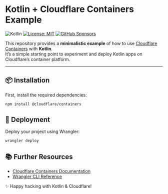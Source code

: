 # Kotlin + Cloudflare Containers Example

![Kotlin](https://img.shields.io/badge/kotlin-2.2.20-blue.svg?logo=kotlin)
[![License: MIT](https://img.shields.io/badge/license-MIT-blue.svg)](https://opensource.org/license/mit)
[![GitHub Sponsors](https://img.shields.io/badge/Sponsor-gray?&logo=GitHub-Sponsors&logoColor=EA4AAA)](https://github.com/sponsors/StefanOltmann)

This repository provides a **minimalistic example** of how to
use [Cloudflare Containers](https://developers.cloudflare.com/containers/) with **Kotlin**.  
It’s a simple starting point to experiment and deploy Kotlin apps on Cloudflare’s container platform.

---

## 📦 Installation

First, install the required dependencies:

```bash
npm install @cloudflare/containers
```

## 🚀 Deployment

Deploy your project using Wrangler:

```
wrangler deploy
```

## 📚 Further Resources

- [Cloudflare Containers Documentation](https://developers.cloudflare.com/containers/)
- [Wrangler CLI Reference](https://developers.cloudflare.com/workers/wrangler/)

✨ Happy hacking with Kotlin & Cloudflare!
